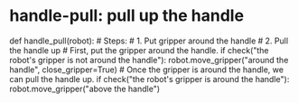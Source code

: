 # handle-pull: pull up the handle
def handle_pull(robot):
    # Steps:
    #  1. Put gripper around the handle
    #  2. Pull the handle up
    # First, put the gripper around the handle.
    if check("the robot's gripper is not around the handle"):
        robot.move_gripper("around the handle", close_gripper=True)
    # Once the gripper is around the handle, we can pull the handle up.
    if check("the robot's gripper is around the handle"):
        robot.move_gripper("above the handle")